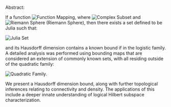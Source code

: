 Abstract: 

If a function ![Function Mapping](https://math.now.sh?from=f%3A%20%5Cmathbb%7BC%7D%20%5Cto%20%5Cmathbb%7BC%7D), where ![Complex Subset](https://math.now.sh?from=%5Cmathbb%7BC%7D%20%5Csubseteq%20%5Chat%7B%5Cmathbb%7BC%7D%7D) and ![Riemann Sphere](https://math.now.sh?from=%5Chat%7B%5Cmathbb%7BC%7D%7D%20%3D%20%5Cmathbb%7BC%7D%20%5Ccup%20%5C%7B%5Cinfty%5C%7D) (Riemann Sphere), then there exists a set defined to be Julia such that:

![Julia Set](https://math.now.sh?from=J(f)%20%3D%20%5Cpartial%5C%7Bz%20%5Cin%20%5Cmathbb%7BC%7D%20%3A%20%5Climsup_%7Bn%20%5Cto%20%5Cinfty%7D%7Cf%5E%7B(n)%7D(z)%7C%20%3C%20%5Cinfty%20%5C%7D)

and its Hausdorff dimension contains a known bound if in the logistic family. A detailed analysis was performed using bounding maps that are considered an extension of commonly known sets, with all residing outside of the quadratic family:

![Quadratic Family](https://math.now.sh?from=f_c(z)%20%3D%20z%5E2%20%2B%20c).

We present a Hausdorff dimension bound, along with further topological inferences relating to connectivity and density. The applications of this include a deeper innate understanding of logical Hilbert subspace characterization.
